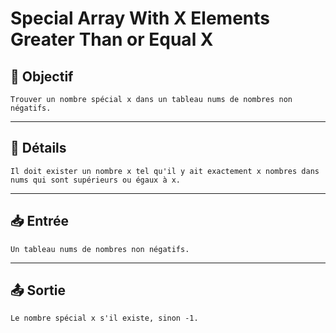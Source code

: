 # Special Array With X Elements Greater Than or Equal X

## 🎯 Objectif

    Trouver un nombre spécial x dans un tableau nums de nombres non négatifs.

---

## 📝 Détails

    Il doit exister un nombre x tel qu'il y ait exactement x nombres dans nums qui sont supérieurs ou égaux à x.

---

## 📥 Entrée

    Un tableau nums de nombres non négatifs.

---

## 📤 Sortie

    Le nombre spécial x s'il existe, sinon -1.

